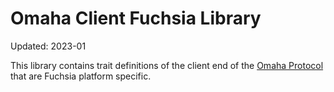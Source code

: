 # Omaha Client Fuchsia Library

Updated: 2023-01

This library contains trait definitions of the client end of the
[Omaha Protocol](https://github.com/google/omaha/blob/HEAD/doc/ServerProtocolV3.md)
that are Fuchsia platform specific.
